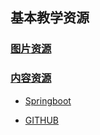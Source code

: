 
## 基本教学资源

### [图片资源](https://github.com/ynkonghao/ynkonghao.github.io/tree/master/img)

### [内容资源](https://github.com/ynkonghao/resource)
    
   - [Springboot](https://github.com/ynkonghao/resource/tree/master/mybook/springboot) 

   - [GITHUB](https://github.com/ynkonghao/resource/tree/master/mybook/git_book)